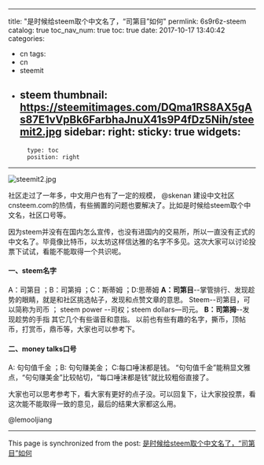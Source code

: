 
---
title: "是时候给steem取个中文名了，“司第目”如何"
permlink: 6s9r6z-steem
catalog: true
toc_nav_num: true
toc: true
date: 2017-10-17 13:40:42
categories:
- cn
tags:
- cn
- steemit
- steem
thumbnail: https://steemitimages.com/DQma1RS8AX5gAs87E1vVpBk6FarbhaJnuX41s9P4fDz5Nih/steemit2.jpg
sidebar:
    right:
        sticky: true
widgets:
    -
        type: toc
        position: right
---


![steemit2.jpg](https://steemitimages.com/DQma1RS8AX5gAs87E1vVpBk6FarbhaJnuX41s9P4fDz5Nih/steemit2.jpg)

社区走过了一年多，中文用户也有了一定的规模， @skenan 建设中文社区cnsteem.com的热情，有些搁置的问题也要解决了。比如是时候给steem取个中文名，社区口号等。

因为steem并没有在国内怎么宣传，也没有进国内的交易所，所以一直没有正式的中文名了。毕竟像比特币，以太坊这样信达雅的名字不多见。这次大家可以讨论投票下试试，看能不能取得一个共识呢。

#### 一、steem名字
A：司第目  ；B：司第拇  ；C：斯蒂姆 ；D:思蒂姆
**A：司第目**--掌管排行、发现趁势的眼睛，就是和社区挑选帖子，发现和点赞文章的意思。
Steem--司第目，可以简称为司币 ； steem power --司权；steem dollars—司元。
**B：司第拇**--发现趁势的手指
其它几个有些谐音和意指。
以前也有些有趣的名字，撕币，顶帖币，打赏币，鼎币等，大家也可以参考下。

#### 二、money talks口号
A: 句句值千金 ；B:  句句赚美金； C:每口唾沫都是钱。
“句句值千金”能稍显文雅点，“句句赚美金”比较帖切，“每口唾沫都是钱”就比较粗俗直接了。

大家也可以思考参考下，看大家有更好的点子没。可以回复下，让大家投投票，看这次能不能取得一致的意见，最后的结果大家都这么用。

 @lemooljiang

- - -

This page is synchronized from the post: [是时候给steem取个中文名了，“司第目”如何](https://steemit.com/@lemooljiang/6s9r6z-steem)
